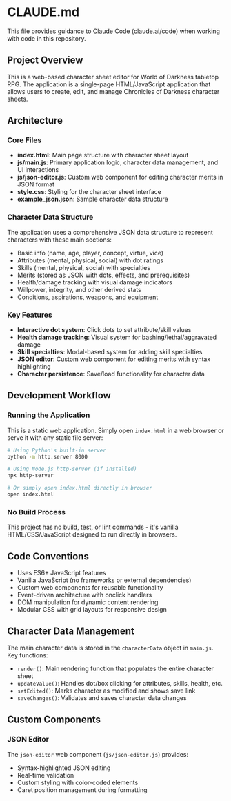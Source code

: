 # CLAUDE.md

This file provides guidance to Claude Code (claude.ai/code) when working with code in this repository.

## Project Overview

This is a web-based character sheet editor for World of Darkness tabletop RPG. The application is a single-page HTML/JavaScript application that allows users to create, edit, and manage Chronicles of Darkness character sheets.

## Architecture

### Core Files
- **index.html**: Main page structure with character sheet layout
- **js/main.js**: Primary application logic, character data management, and UI interactions
- **js/json-editor.js**: Custom web component for editing character merits in JSON format
- **style.css**: Styling for the character sheet interface
- **example_json.json**: Sample character data structure

### Character Data Structure
The application uses a comprehensive JSON data structure to represent characters with these main sections:
- Basic info (name, age, player, concept, virtue, vice)
- Attributes (mental, physical, social) with dot ratings
- Skills (mental, physical, social) with specialties
- Merits (stored as JSON with dots, effects, and prerequisites)
- Health/damage tracking with visual damage indicators
- Willpower, integrity, and other derived stats
- Conditions, aspirations, weapons, and equipment

### Key Features
- **Interactive dot system**: Click dots to set attribute/skill values
- **Health damage tracking**: Visual system for bashing/lethal/aggravated damage
- **Skill specialties**: Modal-based system for adding skill specialties
- **JSON editor**: Custom web component for editing merits with syntax highlighting
- **Character persistence**: Save/load functionality for character data

## Development Workflow

### Running the Application
This is a static web application. Simply open `index.html` in a web browser or serve it with any static file server:
```bash
# Using Python's built-in server
python -m http.server 8000

# Using Node.js http-server (if installed)
npx http-server

# Or simply open index.html directly in browser
open index.html
```

### No Build Process
This project has no build, test, or lint commands - it's vanilla HTML/CSS/JavaScript designed to run directly in browsers.

## Code Conventions

- Uses ES6+ JavaScript features
- Vanilla JavaScript (no frameworks or external dependencies)
- Custom web components for reusable functionality
- Event-driven architecture with onclick handlers
- DOM manipulation for dynamic content rendering
- Modular CSS with grid layouts for responsive design

## Character Data Management

The main character data is stored in the `characterData` object in `main.js`. Key functions:
- `render()`: Main rendering function that populates the entire character sheet
- `updateValue()`: Handles dot/box clicking for attributes, skills, health, etc.
- `setEdited()`: Marks character as modified and shows save link
- `saveChanges()`: Validates and saves character data changes

## Custom Components

### JSON Editor
The `json-editor` web component (`js/json-editor.js`) provides:
- Syntax-highlighted JSON editing
- Real-time validation
- Custom styling with color-coded elements
- Caret position management during formatting
